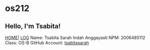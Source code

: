 # os212
## Hello, I'm Tsabita!
[HOME](https://tsabitasarah.github.io/os212/)| [LOG](https://github.com/tsabitasarah/os212/blob/master/TXT/mylog.txt)
Name: Tsabita Sarah Indah Anggayasti
NPM: 2006485112
Class: OS-B
GitHub Account: [tsabitasarah](https://github.com/tsabitasarah)
